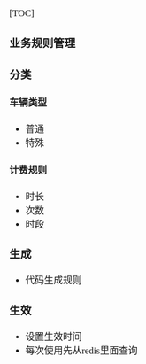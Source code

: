 <span  style="font-family: Simsun,serif; font-size: 17px; ">

[TOC]

### 业务规则管理

### 分类

#### 车辆类型

- 普通
- 特殊

#### 计费规则

- 时长
- 次数
- 时段

### 生成

- 代码生成规则

### 生效

- 设置生效时间
- 每次使用先从redis里面查询

</span>